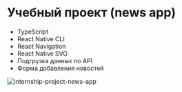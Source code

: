 # Учебный проект (news app)

- TypeScript
- React Native CLI
- React Navigation
- React Native SVG
- Подгрузка данных по API
- Форма добавления новостей

![internship-project-news-app](https://user-images.githubusercontent.com/8526127/189963977-56c0c480-139b-4a62-916f-1ad596ff78dd.gif)
